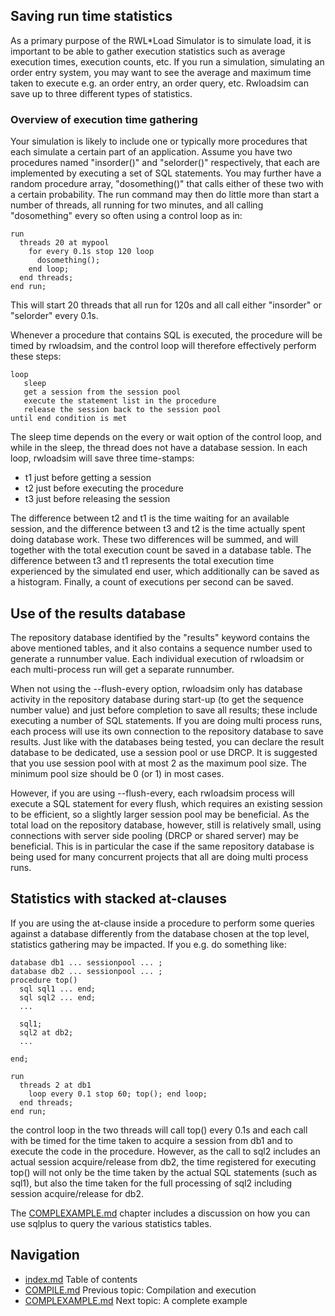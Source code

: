 ## Saving run time statistics 
As a primary purpose of the RWL*Load Simulator is to simulate load, it 
is important to be able to gather execution statistics such as average 
execution times, execution counts, etc.
If you run a simulation, simulating an order entry system, you may 
want to see the average and maximum time taken to execute e.g. an order 
entry, an order query, etc.
Rwloadsim can save up to three different types of statistics. 

### Overview of execution time gathering 
Your simulation is likely to include one or typically more procedures 
that each simulate a certain part of an application.
Assume you have two procedures named "insorder()" and "selorder()" 
respectively, that each are implemented by executing a set of SQL 
statements.
You may further have a random procedure array, "dosomething()" that 
calls either of these two with a certain probability.
The run command may then do little more than start a number of threads, 
all running for two minutes, and all calling "dosomething" every so 
often using a control loop as in: 
```
run
  threads 20 at mypool
    for every 0.1s stop 120 loop
      dosomething();
    end loop;
  end threads;
end run;
```
This will start 20 threads that all run for 120s and all call either 
"insorder" or "selorder" every 0.1s. 

Whenever a procedure that contains SQL is executed, the procedure will 
be timed by rwloadsim, and the control loop will therefore effectively 
perform these steps: 
```
loop
   sleep
   get a session from the session pool
   execute the statement list in the procedure
   release the session back to the session pool
until end condition is met 
```
The sleep time depends on the every or wait option of the control loop, 
and while in the sleep, the thread does not have a database session.
In each loop, rwloadsim will save three time-stamps: 
 * t1 just before getting a session
 * t2 just before executing the procedure
 * t3 just before releasing the session

The difference between t2 and t1 is the time waiting for an available 
session, and the difference between t3 and t2 is the time actually 
spent doing database work.
These two differences will be summed, and will together with the total 
execution count be saved in a database table.
The difference between t3 and t1 represents the total execution time experienced by
the simulated end user, which additionally can be saved as a histogram.
Finally, a count of executions per second can be saved. 

## Use of the results database
The repository database identified by the "results" keyword contains 
the above mentioned tables, and it also contains a sequence number used 
to generate a runnumber value.
Each individual execution of rwloadsim or each multi-process run
will get a separate runnumber.

When not using the --flush-every option, rwloadsim only has database 
activity in the repository database during start-up (to get the sequence 
number value) and just before completion to save all results; these
include executing a number of SQL statements.
If you are doing multi process runs, each process will use its own 
connection to the repository database to save results.
Just like with the databases being tested, you can declare the result 
database to be dedicated, use a session pool or use DRCP.
It is suggested that you use session pool with at most 2 as the maximum 
pool size.
The minimum pool size should be 0 (or 1) in most cases.

However, if you are using --flush-every, each rwloadsim process will 
execute a SQL statement for every flush, which requires an existing 
session to be efficient, so a slightly larger session pool may be beneficial.
As the total load on the repository database, however, still is 
relatively small, using connections with server side pooling (DRCP or 
shared server) may be beneficial.
This is in particular the case if the same repository database is being 
used for many concurrent projects that all are doing multi process runs.

## Statistics with stacked at-clauses
If you are using the at-clause inside a procedure to perform some 
queries against a database differently from the database chosen at the 
top level, statistics gathering may be impacted.
If you e.g. do something like:
```
database db1 ... sessionpool ... ;
database db2 ... sessionpool ... ;
procedure top()
  sql sql1 ... end;
  sql sql2 ... end;
  ...

  sql1;
  sql2 at db2;
  ...

end;

run 
  threads 2 at db1
    loop every 0.1 stop 60; top(); end loop;
  end threads;
end run;
```
the control loop in the two threads will call top() every 0.1s and each 
call with be timed for the time taken to acquire a session from db1 and 
to execute the code in the procedure.
However, as the call to sql2 includes an actual session acquire/release 
from db2, the time registered for executing top() will not only be the 
time taken by the actual SQL statements (such as sql1), but also the 
time taken for the full processing of sql2 including session 
acquire/release for db2.

The [COMPLEXAMPLE.md](COMPLEXAMPLE.md) chapter includes a discussion
on how you can use sqlplus to query the various statistics tables.

## Navigation
* [index.md](index.md) Table of contents
* [COMPILE.md](COMPILE.md) Previous topic: Compilation and execution
* [COMPLEXAMPLE.md](COMPLEXAMPLE.md) Next topic: A complete example
